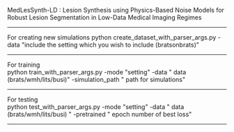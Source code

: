 MedLesSynth-LD : Lesion Synthesis using Physics-Based Noise
Models for Robust Lesion Segmentation in
Low-Data Medical Imaging Regimes

***

For creating new simulations 
python create_dataset_with_parser_args.py -data "include the setting which you wish to include (bratsonbrats)"

***

For training  
python train_with_parser_args.py -mode "setting" -data " data (brats/wmh/lits/busi)" -simulation_path " path for simulations" 

***

For testing  
python test_with_parser_args.py -mode "setting" -data " data (brats/wmh/lits/busi) " -pretrained " epoch number of best loss"

***